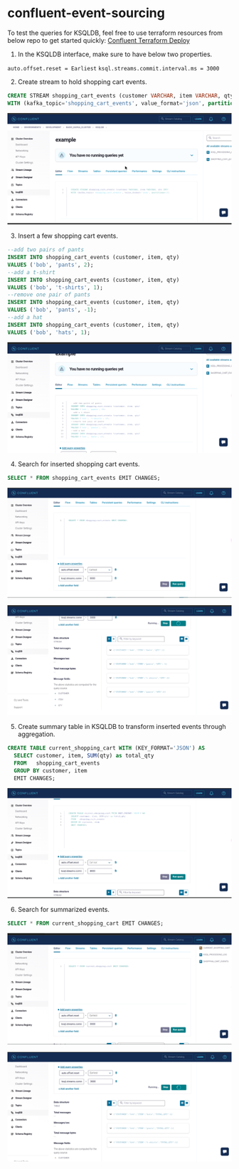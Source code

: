 # confluent-event-sourcing
To test the queries for KSQLDB, feel free to use terraform resources from below repo to get started quickly:
[Confluent Terraform Deploy](https://github.com/Satej/confluent-kafka-terraform)

1. In the KSQLDB interface, make sure to have below two properties.

`auto.offset.reset = Earliest`
`ksql.streams.commit.interval.ms = 3000`

2. Create stream to hold shopping cart events.

```sql
CREATE STREAM shopping_cart_events (customer VARCHAR, item VARCHAR, qty INT)
WITH (kafka_topic='shopping_cart_events', value_format='json', partitions=1);
```

![Create Shopping Cart Stream](./1-create-stream-shopping-carts-events.png)

3. Insert a few shopping cart events.

```sql
--add two pairs of pants
INSERT INTO shopping_cart_events (customer, item, qty)
VALUES ('bob', 'pants', 2);
--add a t-shirt
INSERT INTO shopping_cart_events (customer, item, qty)
VALUES ('bob', 't-shirts', 1);
--remove one pair of pants
INSERT INTO shopping_cart_events (customer, item, qty)
VALUES ('bob', 'pants', -1);
--add a hat
INSERT INTO shopping_cart_events (customer, item, qty)
VALUES ('bob', 'hats', 1);
```
![Insert Shopping Cart Events](./2-insert-shopping-cart-events.png)

4. Search for inserted shopping cart events.

```sql
SELECT * FROM shopping_cart_events EMIT CHANGES;
```

![Search Shopping Cart Events](./3-select-inserted-events.png)

![Output](./4-select-output.png)

5. Create summary table in KSQLDB to transform inserted events through aggregation.

```sql
CREATE TABLE current_shopping_cart WITH (KEY_FORMAT='JSON') AS
  SELECT customer, item, SUM(qty) as total_qty 
  FROM   shopping_cart_events 
  GROUP BY customer, item 
  EMIT CHANGES;
```

![Create Summary Table](./5-create-summarized-table.png)

6. Search for summarized events.

```sql
SELECT * FROM current_shopping_cart EMIT CHANGES;
```

![Search Summarized Events](./6-search-current-shopping-cart.png)

![Output](./7-current-search-result.png)
